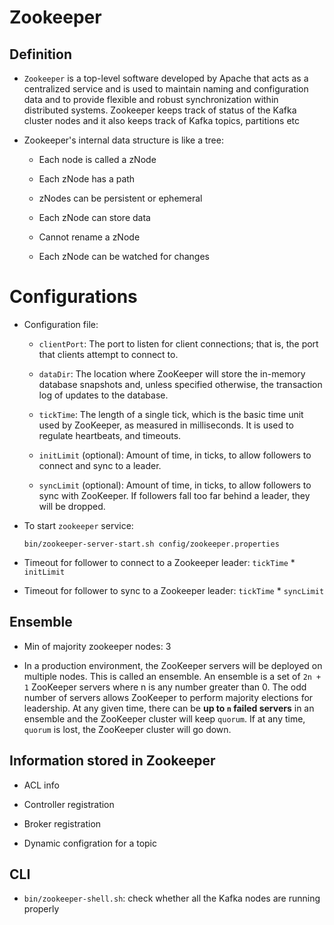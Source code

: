 # Zookeeper

## Definition

- `Zookeeper` is a top-level software developed by Apache that acts as a centralized service and is used to maintain naming and configuration data and to provide flexible and robust synchronization within distributed systems. Zookeeper keeps track of status of the Kafka cluster nodes and it also keeps track of Kafka topics, partitions etc

- Zookeeper's internal data structure is like a tree:

    - Each node is called a zNode

    - Each zNode has a path

    - zNodes can be persistent or ephemeral

    - Each zNode can store data

    - Cannot rename a zNode

    - Each zNode can be watched for changes

# Configurations

- Configuration file:
    - `clientPort`: The port to listen for client connections; that is, the port that clients attempt to connect to.

    - `dataDir`: The location where ZooKeeper will store the in-memory database snapshots and, unless specified otherwise, the transaction log of updates to the database.

    - `tickTime`: The length of a single tick, which is the basic time unit used by ZooKeeper, as measured in milliseconds. It is used to regulate heartbeats, and timeouts.

    - `initLimit` (optional): Amount of time, in ticks, to allow followers to connect and sync to a leader.

    - `syncLimit` (optional): Amount of time, in ticks, to allow followers to sync with ZooKeeper. If followers fall too far behind a leader, they will be dropped.

- To start `zookeeper` service:
    ```
    bin/zookeeper-server-start.sh config/zookeeper.properties
    ```

- Timeout for follower to connect to a Zookeeper leader: `tickTime` * `initLimit`

- Timeout for follower to sync to a Zookeeper leader: `tickTime` * `syncLimit`

## Ensemble

- Min of majority zookeeper nodes: 3

- In a production environment, the ZooKeeper servers will be deployed on multiple nodes. This is called an ensemble. An ensemble is a set of `2n + 1` ZooKeeper servers where n is any number greater than 0. The odd number of servers allows ZooKeeper to perform majority elections for leadership. At any given time, there can be __up to `n` failed servers__ in an ensemble and the ZooKeeper cluster will keep `quorum`. If at any time, `quorum` is lost, the ZooKeeper cluster will go down.

## Information stored in Zookeeper

- ACL info

- Controller registration

- Broker registration

- Dynamic configration for a topic

## CLI

- `bin/zookeeper-shell.sh`: check whether all the Kafka nodes are running properly